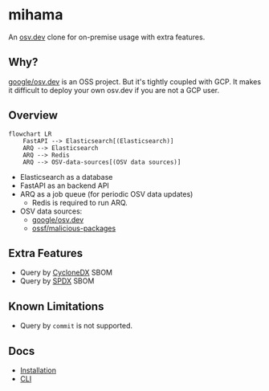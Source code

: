# mihama

An [osv.dev](https://osv.dev/) clone for on-premise usage with extra features.

## Why?

[google/osv.dev](https://github.com/google/osv.dev) is an OSS project. But it's tightly coupled with GCP. It makes it difficult to deploy your own osv.dev if you are not a GCP user.

## Overview

```mermaid
flowchart LR
    FastAPI --> Elasticsearch[(Elasticsearch)]
    ARQ --> Elasticsearch
    ARQ --> Redis
    ARQ --> OSV-data-sources[(OSV data sources)]
```

- Elasticsearch as a database
- FastAPI as an backend API
- ARQ as a job queue (for periodic OSV data updates)
  - Redis is required to run ARQ.
- OSV data sources:
  - [google/osv.dev](https://github.com/google/osv.dev)
  - [ossf/malicious-packages](https://github.com/ossf/malicious-packages)

## Extra Features

- Query by [CycloneDX](https://cyclonedx.org/) SBOM
- Query by [SPDX](https://spdx.dev/) SBOM

## Known Limitations

- Query by `commit` is not supported.

## Docs

- [Installation](https://github.com/ninoseki/mihama/wiki/Installation)
- [CLI](https://github.com/ninoseki/mihama/wiki/CLI)
